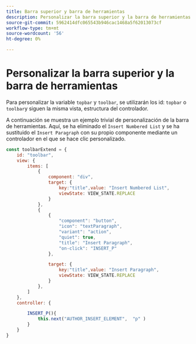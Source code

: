 ```yaml
---
title: Barra superior y barra de herramientas
description: Personalizar la barra superior y la barra de herramientas
source-git-commit: 5962414dfc065543b946cac1468a5f62013073cf
workflow-type: tm+mt
source-wordcount: '56'
ht-degree: 0%

---
```



# Personalizar la barra superior y la barra de herramientas

Para personalizar la variable `topbar` y `toolbar`, se utilizarán los id: `topbar` o `toolbar`y siguen la misma vista, estructura del controlador.

A continuación se muestra un ejemplo trivial de personalización de la barra de herramientas. Aquí, se ha eliminado el `Insert Numbered List` y se ha sustituido el `Insert Paragraph` con su propio componente mediante un controlador en el que se hace clic personalizado.

```js title = toolbar_customisation.js
const toolbarExtend = {
    id: "toolbar",
    view: {
        items: [
            {
                component: "div",
                target: {
                    key:"title",value: "Insert Numbered List",                    
                    viewState: VIEW_STATE.REPLACE
                }
            },
            {
                {
                    "component": "button",
                    "icon": "textParagraph",
                    "variant": "action",
                    "quiet": true,
                    "title": "Insert Paragraph",
                    "on-click": "INSERT_P"
                },

                target: {
                    key:"title",value: "Insert Paragraph",                    
                    viewState: VIEW_STATE.REPLACE
                }
            },
        ]
    },
    controller: {

        INSERT_P(){
            this.next("AUTHOR_INSERT_ELEMENT",  "p" )
        }
    }
}
```
